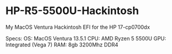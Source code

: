 # HP-R5-5500U-Hackintosh
My MacOS Ventura Hackintosh EFI for the HP 17-cp0700dx

Specs:
OS: MacOS Ventura 13.5.1
CPU: AMD Ryzen 5 5500U
GPU: Integrated (Vega 7)
RAM: 8gb 3200Mhz DDR4
